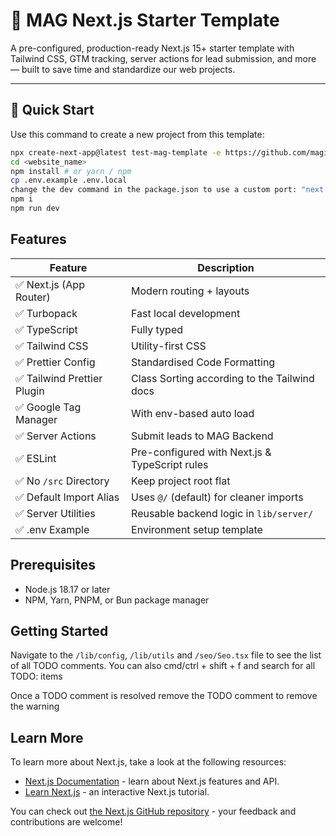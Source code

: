 # 🧱 MAG Next.js Starter Template

A pre-configured, production-ready Next.js 15+ starter template with Tailwind CSS, GTM tracking, server actions for lead submission, and more — built to save time and standardize our web projects.

---

## 🚀 Quick Start

Use this command to create a new project from this template:

```bash
npx create-next-app@latest test-mag-template -e https://github.com/magint/mag-starter-template/
cd <website_name>
npm install # or yarn / npm
cp .env.example .env.local
change the dev command in the package.json to use a custom port: "next dev -p <custom_port>"
npm i
npm run dev
```

## Features
| Feature                | Description                                    |
| ---------------------- | ---------------------------------------------- |
| ✅ Next.js (App Router) | Modern routing + layouts                       |
| ✅ Turbopack            | Fast local development                         |
| ✅ TypeScript           | Fully typed                                    |
| ✅ Tailwind CSS         | Utility-first CSS                              |
| ✅ Prettier Config         | Standardised Code Formatting                             |
| ✅ Tailwind Prettier Plugin         | Class Sorting according to the Tailwind docs                              |
| ✅ Google Tag Manager   | With env-based auto load                       |
| ✅ Server Actions       | Submit leads to MAG Backend                    |
| ✅ ESLint               | Pre-configured with Next.js & TypeScript rules |
| ✅ No `/src` Directory  | Keep project root flat                         |
| ✅ Default Import Alias | Uses `@/` (default) for cleaner imports        |
| ✅ Server Utilities     | Reusable backend logic in `lib/server/`        |
| ✅ .env Example         | Environment setup template                     |


## Prerequisites

- Node.js 18.17 or later
- NPM, Yarn, PNPM, or Bun package manager


## Getting Started

Navigate to the ```/lib/config```, ```/lib/utils``` and ```/seo/Seo.tsx``` file to see the list of all TODO comments. You can also cmd/ctrl + shift + f and search for all TODO: items

Once a TODO comment is resolved remove the TODO comment to remove the warning

## Learn More

To learn more about Next.js, take a look at the following resources:

- [Next.js Documentation](https://nextjs.org/docs) - learn about Next.js features and API.
- [Learn Next.js](https://nextjs.org/learn) - an interactive Next.js tutorial.

You can check out [the Next.js GitHub repository](https://github.com/vercel/next.js) - your feedback and contributions are welcome!

